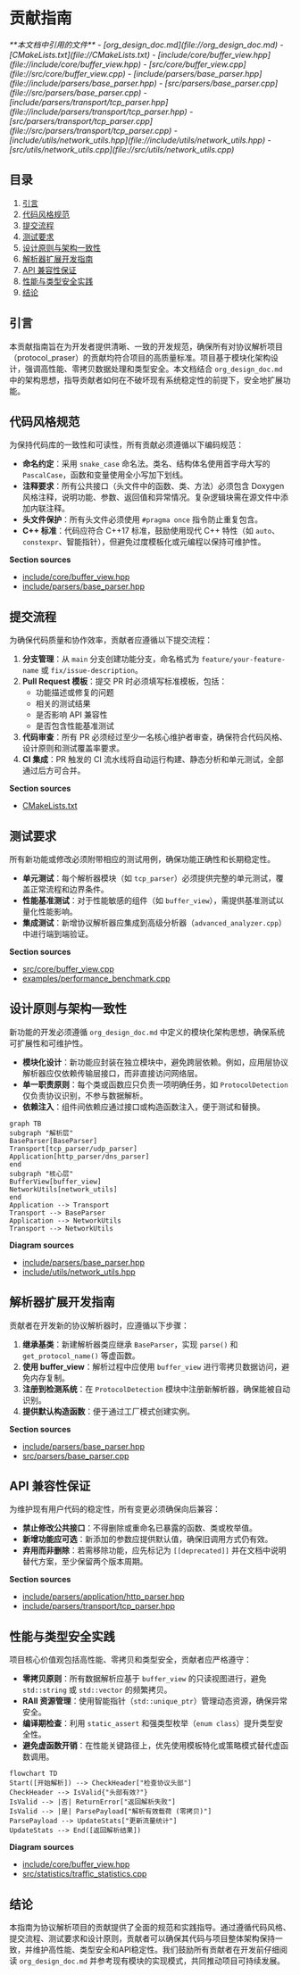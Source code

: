 # 贡献指南

<cite>
**本文档中引用的文件**  
- [org_design_doc.md](file://org_design_doc.md)
- [CMakeLists.txt](file://CMakeLists.txt)
- [include/core/buffer_view.hpp](file://include/core/buffer_view.hpp)
- [src/core/buffer_view.cpp](file://src/core/buffer_view.cpp)
- [include/parsers/base_parser.hpp](file://include/parsers/base_parser.hpp)
- [src/parsers/base_parser.cpp](file://src/parsers/base_parser.cpp)
- [include/parsers/transport/tcp_parser.hpp](file://include/parsers/transport/tcp_parser.hpp)
- [src/parsers/transport/tcp_parser.cpp](file://src/parsers/transport/tcp_parser.cpp)
- [include/utils/network_utils.hpp](file://include/utils/network_utils.hpp)
- [src/utils/network_utils.cpp](file://src/utils/network_utils.cpp)
</cite>

## 目录
1. [引言](#引言)
2. [代码风格规范](#代码风格规范)
3. [提交流程](#提交流程)
4. [测试要求](#测试要求)
5. [设计原则与架构一致性](#设计原则与架构一致性)
6. [解析器扩展开发指南](#解析器扩展开发指南)
7. [API 兼容性保证](#api-兼容性保证)
8. [性能与类型安全实践](#性能与类型安全实践)
9. [结论](#结论)

## 引言
本贡献指南旨在为开发者提供清晰、一致的开发规范，确保所有对协议解析项目（protocol_praser）的贡献均符合项目的高质量标准。项目基于模块化架构设计，强调高性能、零拷贝数据处理和类型安全。本文档结合 `org_design_doc.md` 中的架构思想，指导贡献者如何在不破坏现有系统稳定性的前提下，安全地扩展功能。

## 代码风格规范
为保持代码库的一致性和可读性，所有贡献必须遵循以下编码规范：

- **命名约定**：采用 `snake_case` 命名法。类名、结构体名使用首字母大写的 `PascalCase`，函数和变量使用全小写加下划线。
- **注释要求**：所有公共接口（头文件中的函数、类、方法）必须包含 Doxygen 风格注释，说明功能、参数、返回值和异常情况。复杂逻辑块需在源文件中添加内联注释。
- **头文件保护**：所有头文件必须使用 `#pragma once` 指令防止重复包含。
- **C++ 标准**：代码应符合 C++17 标准，鼓励使用现代 C++ 特性（如 `auto`、`constexpr`、智能指针），但避免过度模板化或元编程以保持可维护性。

**Section sources**
- [include/core/buffer_view.hpp](file://include/core/buffer_view.hpp#L1-L10)
- [include/parsers/base_parser.hpp](file://include/parsers/base_parser.hpp#L1-L15)

## 提交流程
为确保代码质量和协作效率，贡献者应遵循以下提交流程：

1. **分支管理**：从 `main` 分支创建功能分支，命名格式为 `feature/your-feature-name` 或 `fix/issue-description`。
2. **Pull Request 模板**：提交 PR 时必须填写标准模板，包括：
   - 功能描述或修复的问题
   - 相关的测试结果
   - 是否影响 API 兼容性
   - 是否包含性能基准测试
3. **代码审查**：所有 PR 必须经过至少一名核心维护者审查，确保符合代码风格、设计原则和测试覆盖率要求。
4. **CI 集成**：PR 触发的 CI 流水线将自动运行构建、静态分析和单元测试，全部通过后方可合并。

**Section sources**
- [CMakeLists.txt](file://CMakeLists.txt#L1-L20)

## 测试要求
所有新功能或修改必须附带相应的测试用例，确保功能正确性和长期稳定性。

- **单元测试**：每个解析器模块（如 `tcp_parser`）必须提供完整的单元测试，覆盖正常流程和边界条件。
- **性能基准测试**：对于性能敏感的组件（如 `buffer_view`），需提供基准测试以量化性能影响。
- **集成测试**：新增协议解析器应集成到高级分析器（`advanced_analyzer.cpp`）中进行端到端验证。

**Section sources**
- [src/core/buffer_view.cpp](file://src/core/buffer_view.cpp#L50-L100)
- [examples/performance_benchmark.cpp](file://examples/performance_benchmark.cpp#L1-L30)

## 设计原则与架构一致性
新功能的开发必须遵循 `org_design_doc.md` 中定义的模块化架构思想，确保系统可扩展性和可维护性。

- **模块化设计**：新功能应封装在独立模块中，避免跨层依赖。例如，应用层协议解析器应仅依赖传输层接口，而非直接访问网络层。
- **单一职责原则**：每个类或函数应只负责一项明确任务，如 `ProtocolDetection` 仅负责协议识别，不参与数据解析。
- **依赖注入**：组件间依赖应通过接口或构造函数注入，便于测试和替换。

```mermaid
graph TB
subgraph "解析层"
BaseParser[BaseParser]
Transport[tcp_parser/udp_parser]
Application[http_parser/dns_parser]
end
subgraph "核心层"
BufferView[buffer_view]
NetworkUtils[network_utils]
end
Application --> Transport
Transport --> BaseParser
Application --> NetworkUtils
Transport --> NetworkUtils
```

**Diagram sources**
- [include/parsers/base_parser.hpp](file://include/parsers/base_parser.hpp#L10-L40)
- [include/utils/network_utils.hpp](file://include/utils/network_utils.hpp#L5-L20)

## 解析器扩展开发指南
贡献者在开发新的协议解析器时，应遵循以下步骤：

1. **继承基类**：新建解析器类应继承 `BaseParser`，实现 `parse()` 和 `get_protocol_name()` 等虚函数。
2. **使用 buffer_view**：解析过程中应使用 `buffer_view` 进行零拷贝数据访问，避免内存复制。
3. **注册到检测系统**：在 `ProtocolDetection` 模块中注册新解析器，确保能被自动识别。
4. **提供默认构造函数**：便于通过工厂模式创建实例。

**Section sources**
- [include/parsers/base_parser.hpp](file://include/parsers/base_parser.hpp#L20-L50)
- [src/parsers/base_parser.cpp](file://src/parsers/base_parser.cpp#L1-L20)

## API 兼容性保证
为维护现有用户代码的稳定性，所有变更必须确保向后兼容：

- **禁止修改公共接口**：不得删除或重命名已暴露的函数、类或枚举值。
- **新增功能应可选**：新添加的参数应提供默认值，确保旧调用方式仍有效。
- **弃用而非删除**：若需移除功能，应先标记为 `[[deprecated]]` 并在文档中说明替代方案，至少保留两个版本周期。

**Section sources**
- [include/parsers/application/http_parser.hpp](file://include/parsers/application/http_parser.hpp#L15-L30)
- [include/parsers/transport/tcp_parser.hpp](file://include/parsers/transport/tcp_parser.hpp#L10-L25)

## 性能与类型安全实践
项目核心价值观包括高性能、零拷贝和类型安全，贡献者应严格遵守：

- **零拷贝原则**：所有数据解析应基于 `buffer_view` 的只读视图进行，避免 `std::string` 或 `std::vector` 的频繁拷贝。
- **RAII 资源管理**：使用智能指针（`std::unique_ptr`）管理动态资源，确保异常安全。
- **编译期检查**：利用 `static_assert` 和强类型枚举（`enum class`）提升类型安全性。
- **避免虚函数开销**：在性能关键路径上，优先使用模板特化或策略模式替代虚函数调用。

```mermaid
flowchart TD
Start([开始解析]) --> CheckHeader["检查协议头部"]
CheckHeader --> IsValid{"头部有效?"}
IsValid --> |否| ReturnError["返回解析失败"]
IsValid --> |是| ParsePayload["解析有效载荷 (零拷贝)"]
ParsePayload --> UpdateStats["更新流量统计"]
UpdateStats --> End([返回解析结果])
```

**Diagram sources**
- [include/core/buffer_view.hpp](file://include/core/buffer_view.hpp#L20-L40)
- [src/statistics/traffic_statistics.cpp](file://src/statistics/traffic_statistics.cpp#L10-L30)

## 结论
本指南为协议解析项目的贡献提供了全面的规范和实践指导。通过遵循代码风格、提交流程、测试要求和设计原则，贡献者可以确保其代码与项目整体架构保持一致，并维护高性能、类型安全和API稳定性。我们鼓励所有贡献者在开发前仔细阅读 `org_design_doc.md` 并参考现有模块的实现模式，共同推动项目可持续发展。